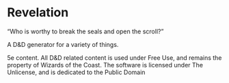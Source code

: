 # Revelation
“Who is worthy to break the seals and open the scroll?”

A D&D generator for a variety of things.

5e content. All D&D related content is used under Free Use, and remains the property of Wizards of the Coast. The software is licensed under The Unlicense, and is dedicated to the Public Domain
